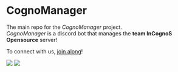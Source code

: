 # CognoManager
The main repo for the _CognoManager_ project. </br>
_CognoManager_ is a discord bot that manages the **team InCognoS Opensource** server!

To connect with us, [join along](https://discord.com/invite/9fTdkZne)! 

<img src = "https://cdn.discordapp.com/icons/848413322197073952/8eb6f56de5aa5e0f9c51efbe469de7bb.png?size=128">
<img src="https://img.shields.io/discord/848413322197073952.svg?style=for-the-badge">



